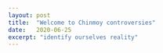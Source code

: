 ```yaml
---
layout: post
title:  "Welcome to Chinmoy controversies"
date:   2020-06-25
excerpt: "identify ourselves reality"
---
```

